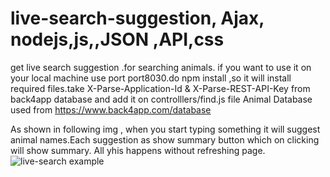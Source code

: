 # live-search-suggestion, Ajax, nodejs,js,,JSON ,API,css
get live search suggestion .for searching animals.
if you want to use it on your local machine use port port8030.do npm install ,so it will install required files.take X-Parse-Application-Id & X-Parse-REST-API-Key from back4app database and add it on controlllers/find.js file
Animal Database used from https://www.back4app.com/database

As shown in following img , when you start typing something it will suggest animal names.Each suggestion as show summary button which on clicking will show summary.
All yhis happens without refreshing page.
![live-search example](https://user-images.githubusercontent.com/89533221/211362998-9711af29-c4aa-4b98-bdbb-ddc7a648b131.JPG)
